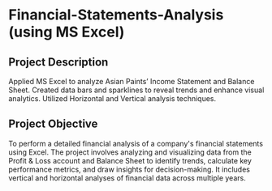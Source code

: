 # Financial-Statements-Analysis (using MS Excel)
 ## Project Description 
 Applied MS Excel to analyze Asian Paints’ Income Statement and Balance Sheet. Created data bars and sparklines  to reveal trends and enhance visual analytics. Utilized Horizontal and Vertical analysis techniques.
## Project Objective 
To perform a detailed financial analysis of a company's financial statements using Excel. The project involves analyzing and visualizing data from the Profit & Loss account and Balance Sheet to identify trends, calculate key performance metrics, and draw insights for decision-making. It includes vertical and horizontal analyses of financial data across multiple years.
